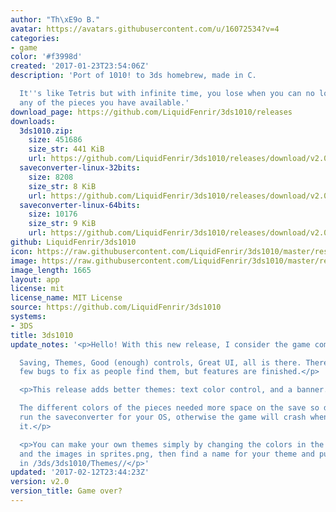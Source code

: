 ```yaml
---
author: "Th\xE9o B."
avatar: https://avatars.githubusercontent.com/u/16072534?v=4
categories:
- game
color: '#f3998d'
created: '2017-01-23T23:54:06Z'
description: 'Port of 1010! to 3ds homebrew, made in C.

  It''s like Tetris but with infinite time, you lose when you can no longer place
  any of the pieces you have available.'
download_page: https://github.com/LiquidFenrir/3ds1010/releases
downloads:
  3ds1010.zip:
    size: 451686
    size_str: 441 KiB
    url: https://github.com/LiquidFenrir/3ds1010/releases/download/v2.0/3ds1010.zip
  saveconverter-linux-32bits:
    size: 8208
    size_str: 8 KiB
    url: https://github.com/LiquidFenrir/3ds1010/releases/download/v2.0/saveconverter-linux-32bits
  saveconverter-linux-64bits:
    size: 10176
    size_str: 9 KiB
    url: https://github.com/LiquidFenrir/3ds1010/releases/download/v2.0/saveconverter-linux-64bits
github: LiquidFenrir/3ds1010
icon: https://raw.githubusercontent.com/LiquidFenrir/3ds1010/master/resources/icon.png
image: https://raw.githubusercontent.com/LiquidFenrir/3ds1010/master/resources/banner.png
image_length: 1665
layout: app
license: mit
license_name: MIT License
source: https://github.com/LiquidFenrir/3ds1010
systems:
- 3DS
title: 3ds1010
update_notes: '<p>Hello! With this new release, I consider the game complete.<br>

  Saving, Themes, Good (enough) controls, Great UI, all is there. There might be a
  few bugs to fix as people find them, but features are finished.</p>

  <p>This release adds better themes: text color control, and a banner.<br>

  The different colors of the pieces needed more space on the save so download and
  run the saveconverter for your OS, otherwise the game will crash when you launch
  it.</p>

  <p>You can make your own themes simply by changing the colors in the colors.txt,
  and the images in sprites.png, then find a name for your theme and put the files
  in /3ds/3ds1010/Themes//</p>'
updated: '2017-02-12T23:44:23Z'
version: v2.0
version_title: Game over?
---
```

